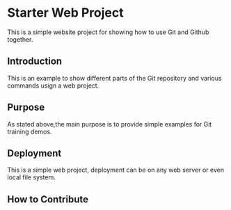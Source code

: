 # Starter Web Project

This is a simple website project for showing how to use Git and Github together.

## Introduction

This is an example to show different parts of the Git repository and various commands usign a web project.

## Purpose

As stated above,the main purpose is to provide simple examples for Git training demos. 

## Deployment

This is a simple web project, deployment can be on any web server or even local file system.

## How to Contribute
